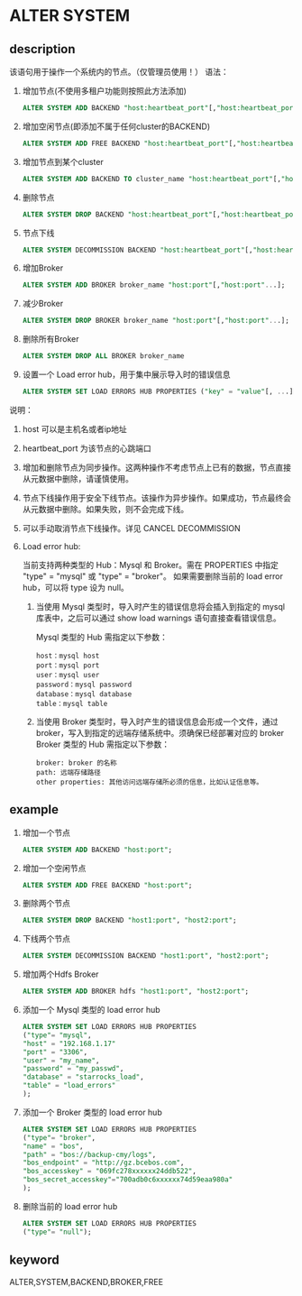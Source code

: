 # ALTER SYSTEM

## description

该语句用于操作一个系统内的节点。（仅管理员使用！）
语法：

1) 增加节点(不使用多租户功能则按照此方法添加)

    ```sql
    ALTER SYSTEM ADD BACKEND "host:heartbeat_port"[,"host:heartbeat_port"...];
    ```

2) 增加空闲节点(即添加不属于任何cluster的BACKEND)

    ```sql
    ALTER SYSTEM ADD FREE BACKEND "host:heartbeat_port"[,"host:heartbeat_port"...];
    ```

3) 增加节点到某个cluster

    ```sql
    ALTER SYSTEM ADD BACKEND TO cluster_name "host:heartbeat_port"[,"host:heartbeat_port"...];
    ```

4) 删除节点

    ```sql
    ALTER SYSTEM DROP BACKEND "host:heartbeat_port"[,"host:heartbeat_port"...];
    ```

5) 节点下线

    ```sql
    ALTER SYSTEM DECOMMISSION BACKEND "host:heartbeat_port"[,"host:heartbeat_port"...];
    ```

6) 增加Broker

    ```sql
    ALTER SYSTEM ADD BROKER broker_name "host:port"[,"host:port"...];
    ```

7) 减少Broker

    ```sql
    ALTER SYSTEM DROP BROKER broker_name "host:port"[,"host:port"...];
    ```

8) 删除所有Broker

    ```sql
    ALTER SYSTEM DROP ALL BROKER broker_name
    ```

9) 设置一个 Load error hub，用于集中展示导入时的错误信息

    ```sql
    ALTER SYSTEM SET LOAD ERRORS HUB PROPERTIES ("key" = "value"[, ...]);
    ```

说明：

1) host 可以是主机名或者ip地址
2) heartbeat_port 为该节点的心跳端口
3) 增加和删除节点为同步操作。这两种操作不考虑节点上已有的数据，节点直接从元数据中删除，请谨慎使用。
4) 节点下线操作用于安全下线节点。该操作为异步操作。如果成功，节点最终会从元数据中删除。如果失败，则不会完成下线。
5) 可以手动取消节点下线操作。详见 CANCEL DECOMMISSION
6) Load error hub:

    当前支持两种类型的 Hub：Mysql 和 Broker。需在 PROPERTIES 中指定 "type" = "mysql" 或 "type" = "broker"。
    如果需要删除当前的 load error hub，可以将 type 设为 null。

    1) 当使用 Mysql 类型时，导入时产生的错误信息将会插入到指定的 mysql 库表中，之后可以通过 show load warnings 语句直接查看错误信息。

        Mysql 类型的 Hub 需指定以下参数：

        ```plain text
        host：mysql host
        port：mysql port
        user：mysql user
        password：mysql password
        database：mysql database
        table：mysql table
        ```

    2) 当使用 Broker 类型时，导入时产生的错误信息会形成一个文件，通过 broker，写入到指定的远端存储系统中。须确保已经部署对应的 broker
    Broker 类型的 Hub 需指定以下参数：

        ```plain text
        broker: broker 的名称
        path: 远端存储路径
        other properties: 其他访问远端存储所必须的信息，比如认证信息等。
        ```

## example

1. 增加一个节点

    ```sql
    ALTER SYSTEM ADD BACKEND "host:port";
    ```

2. 增加一个空闲节点

    ```sql
    ALTER SYSTEM ADD FREE BACKEND "host:port";
    ```

3. 删除两个节点

    ```sql
    ALTER SYSTEM DROP BACKEND "host1:port", "host2:port";
    ```

4. 下线两个节点

    ```sql
    ALTER SYSTEM DECOMMISSION BACKEND "host1:port", "host2:port";
    ```

5. 增加两个Hdfs Broker

    ```sql
    ALTER SYSTEM ADD BROKER hdfs "host1:port", "host2:port";
    ```

6. 添加一个 Mysql 类型的 load error hub

    ```sql
    ALTER SYSTEM SET LOAD ERRORS HUB PROPERTIES
    ("type"= "mysql",
    "host" = "192.168.1.17"
    "port" = "3306",
    "user" = "my_name",
    "password" = "my_passwd",
    "database" = "starrocks_load",
    "table" = "load_errors"
    );
    ```

7. 添加一个 Broker 类型的 load error hub

    ```sql
    ALTER SYSTEM SET LOAD ERRORS HUB PROPERTIES
    ("type"= "broker",
    "name" = "bos",
    "path" = "bos://backup-cmy/logs",
    "bos_endpoint" = "http://gz.bcebos.com",
    "bos_accesskey" = "069fc278xxxxxx24ddb522",
    "bos_secret_accesskey"="700adb0c6xxxxxx74d59eaa980a"
    );
    ```

8. 删除当前的 load error hub

    ```sql
    ALTER SYSTEM SET LOAD ERRORS HUB PROPERTIES
    ("type"= "null");
    ```

## keyword

ALTER,SYSTEM,BACKEND,BROKER,FREE
